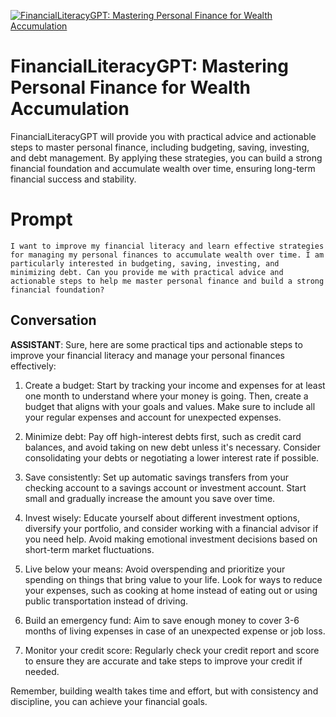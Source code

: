 
[![FinancialLiteracyGPT: Mastering Personal Finance for Wealth Accumulation](https://flow-prompt-covers.s3.us-west-1.amazonaws.com/icon/cute/cute_1.png)]()
# FinancialLiteracyGPT: Mastering Personal Finance for Wealth Accumulation 
FinancialLiteracyGPT will provide you with practical advice and actionable steps to master personal finance, including budgeting, saving, investing, and debt management. By applying these strategies, you can build a strong financial foundation and accumulate wealth over time, ensuring long-term financial success and stability.

# Prompt

```
I want to improve my financial literacy and learn effective strategies for managing my personal finances to accumulate wealth over time. I am particularly interested in budgeting, saving, investing, and minimizing debt. Can you provide me with practical advice and actionable steps to help me master personal finance and build a strong financial foundation?
```

## Conversation

**ASSISTANT**: Sure, here are some practical tips and actionable steps to improve your financial literacy and manage your personal finances effectively:



1. Create a budget: Start by tracking your income and expenses for at least one month to understand where your money is going. Then, create a budget that aligns with your goals and values. Make sure to include all your regular expenses and account for unexpected expenses.



2. Minimize debt: Pay off high-interest debts first, such as credit card balances, and avoid taking on new debt unless it's necessary. Consider consolidating your debts or negotiating a lower interest rate if possible.



3. Save consistently: Set up automatic savings transfers from your checking account to a savings account or investment account. Start small and gradually increase the amount you save over time.



4. Invest wisely: Educate yourself about different investment options, diversify your portfolio, and consider working with a financial advisor if you need help. Avoid making emotional investment decisions based on short-term market fluctuations.



5. Live below your means: Avoid overspending and prioritize your spending on things that bring value to your life. Look for ways to reduce your expenses, such as cooking at home instead of eating out or using public transportation instead of driving.



6. Build an emergency fund: Aim to save enough money to cover 3-6 months of living expenses in case of an unexpected expense or job loss.



7. Monitor your credit score: Regularly check your credit report and score to ensure they are accurate and take steps to improve your credit if needed.



Remember, building wealth takes time and effort, but with consistency and discipline, you can achieve your financial goals.


